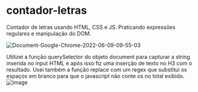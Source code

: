 # contador-letras
Contador de letras usando HTML, CSS e JS. Praticando expressões regulares e manipulação do DOM. 


![Document-Google-Chrome-2022-06-09-09-55-03](https://user-images.githubusercontent.com/47305804/172854504-c45361be-c54e-4acd-90cb-8ad5ad538a83.gif)


Utilizei a função querySelector do objeto document para capturar a string inserida no input HTML e após isso fiz uma inserção de texto no H3 com o resultado. Usei também a função replace com um regex que substitui os espaços em branco para que o javascript não conte os no total exibido. 
![image](https://user-images.githubusercontent.com/47305804/172853136-e6199af4-ce78-46a8-a868-259ef69a2765.png)

